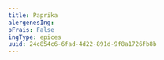 ```yaml
---
title: Paprika
alergenesIng:
pFrais: False
ingType: epices
uuid: 24c854c6-6fad-4d22-891d-9f8a1726fb8b
---
```

